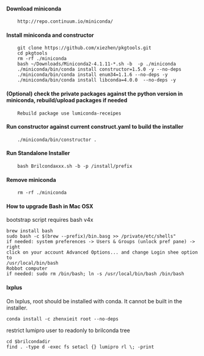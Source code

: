 #### Download miniconda
```
    http://repo.continuum.io/miniconda/
```

#### Install miniconda and constructor
```
    git clone https://github.com/xiezhen/pkgtools.git
    cd pkgtools
    rm -rf ./miniconda
    bash ~/Downloads/Miniconda2-4.1.11-*.sh -b  -p ./miniconda
    ./miniconda/bin/conda install constructor=1.5.0 -y --no-deps
    ./miniconda/bin/conda install enum34=1.1.6 --no-deps -y
    ./miniconda/bin/conda install libconda=4.0.0  --no-deps -y

```

#### (Optional) check the private packages against the python version in miniconda, rebuild/upload packages if needed
```
    Rebuild package use lumiconda-receipes
```

#### Run constructor against current construct.yaml to build the installer
```
    ./miniconda/bin/constructor .
```

#### Run Standalone Installer
```
    bash Brilcondaxxx.sh -b -p /install/prefix
```

#### Remove miniconda
```
    rm -rf ./miniconda
```
#### How to upgrade Bash in Mac OSX
bootstrap script requires bash v4x
```
brew install bash
sudo bash -c $(brew --prefix)/bin.basg >> /private/etc/shells"
if needed: system preferences -> Users & Groups (unlock pref pane) -> right
click on your account Advanced Options... and change Login shee option to
/usr/local/bin/bash
Robbot computer
if needed: sudo rm /bin/bash; ln -s /usr/local/bin/bash /bin/bash
```
#### lxplus
On lxplus, root should be installed with conda. It cannot be built in the
installer. 
```
conda install -c zhenxieit root --no-deps
```
restrict lumipro user to readonly to brilconda tree
```
cd $brilcondadir
find . -type d -exec fs setacl {} lumipro rl \; -print
```
